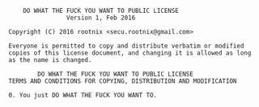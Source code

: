         DO WHAT THE FUCK YOU WANT TO PUBLIC LICENSE 
                    Version 1, Feb 2016 

    Copyright (C) 2016 rootnix <secu.rootnix@gmail.com> 

    Everyone is permitted to copy and distribute verbatim or modified 
    copies of this license document, and changing it is allowed as long 
    as the name is changed. 

            DO WHAT THE FUCK YOU WANT TO PUBLIC LICENSE 
    TERMS AND CONDITIONS FOR COPYING, DISTRIBUTION AND MODIFICATION 

    0. You just DO WHAT THE FUCK YOU WANT TO.
